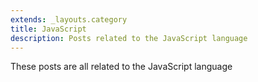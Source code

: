 ```yaml
---
extends: _layouts.category
title: JavaScript
description: Posts related to the JavaScript language
---
```


These posts are all related to the JavaScript language
